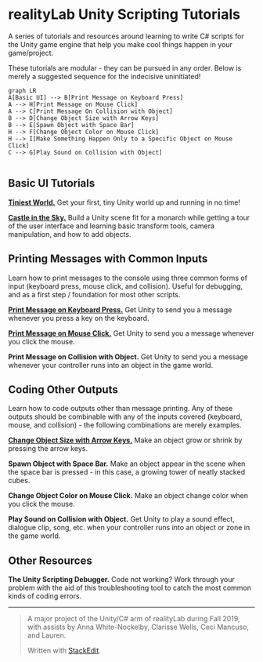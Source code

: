 

# realityLab Unity Scripting Tutorials

A series of tutorials and resources around learning to write C# scripts for the Unity game engine that help you make cool things happen in your game/project.

These tutorials are modular - they can be pursued in any order. Below is merely a suggested sequence for the indecisive uninitiated!


```mermaid
graph LR
A[Basic UI] --> B[Print Message on Keyboard Press]
A --> H[Print Message on Mouse Click]
A --> C[Print Message On Collision with Object]
B --> D[Change Object Size with Arrow Keys]
B --> E[Spawn Object with Space Bar]
H --> F[Change Object Color on Mouse Click]
H --> I[Make Something Happen Only to a Specific Object on Mouse Click]
C --> G[Play Sound on Collision with Object]


```

## Basic UI Tutorials

**[Tiniest World.](https://docs.google.com/document/d/1HICcZzxWDP6cL9Y6xMmYOgyY1Ym7-_HHbYp5XHS6zbQ/edit?usp=sharing)**  Get your first, tiny Unity world up and running in no time!
 
**[Castle in the  Sky.](https://www.youtube.com/watch?v=14N5oHBaOSE&feature=youtu.be)**  Build a Unity scene fit for a monarch while getting a tour of the user interface and learning basic transform tools, camera manipulation, and how to add objects.

## Printing Messages with Common Inputs
Learn how to print messages to the console using three common forms of input (keyboard press, mouse click, and collision). Useful for debugging, and as a first step / foundation for most other scripts.

**[Print Message on Keyboard Press.](https://youtu.be/2Vdnk1WNIHI)** Get Unity to send you a message whenever you press a key on the keyboard.

**[Print Message on Mouse Click.](https://youtu.be/2Vdnk1WNIHI)** Get Unity to send you a message whenever you click the mouse. 

**Print Message on Collision with Object.** Get Unity to send you a message whenever your controller runs into an object in the game world.

## Coding Other Outputs
Learn how to code outputs other than message printing. Any of these outputs should be combinable with any of the inputs covered (keyboard, mouse, and collision) - the following combinations are merely examples.

**[Change Object Size with Arrow Keys.](https://www.youtube.com/watch?v=NaKjmQqp5uA&feature=youtu.be)** Make an object grow or shrink by pressing the arrow keys.

**Spawn Object with Space Bar.** Make an object appear in the scene when the space bar is pressed - in this case, a growing tower of neatly stacked cubes.

**Change Object Color on Mouse Click.** Make an object change color when you click the mouse.

**Play Sound on Collision with Object.** Get Unity to play a sound effect, dialogue clip, song, etc. when your controller runs into an object or zone in the game world.

## Other Resources
**The Unity Scripting Debugger.** Code not working? Work through your problem with the aid of this troubleshooting tool to catch the most common kinds of coding errors.

---

> A major project of the Unity/C# arm of realityLab during Fall 2019,
> with assists by Anna White-Nockelby, Clarisse Wells, Ceci Mancuso, and Lauren.
> 
> 
> 
> 
> Written with [StackEdit](https://stackedit.io/).

<!--stackedit_data:
eyJoaXN0b3J5IjpbOTE2ODkzMjI5LDEwMDc5MTkzMjIsMTE1OD
kwNjgwMl19
-->